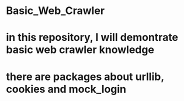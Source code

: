 # Basic_Web_Crawler

# in this repository, I will demontrate basic web crawler knowledge

# there are packages about urllib, cookies and mock_login 

